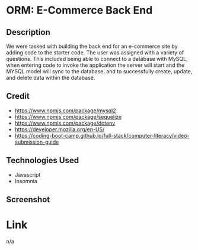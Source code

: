 # ORM: E-Commerce Back End

## Description 

We were tasked with building the back end for an e-commerce site by adding code to the starter code. The user was assigned with a variety of questions. This included being able to connect to a database with MySQL, when entering code to invoke the application the server will start and the MYSQL model will sync to the database, and to successfully create, update, and delete data within the database. 

## Credit 

- https://www.npmjs.com/package/mysql2
- https://www.npmjs.com/package/sequelize
- https://www.npmjs.com/package/dotenv
- https://developer.mozilla.org/en-US/
- https://coding-boot-camp.github.io/full-stack/computer-literacy/video-submission-guide

## Technologies Used 

- Javascript 
- Insomnia

## Screenshot 

# Link 
n/a
